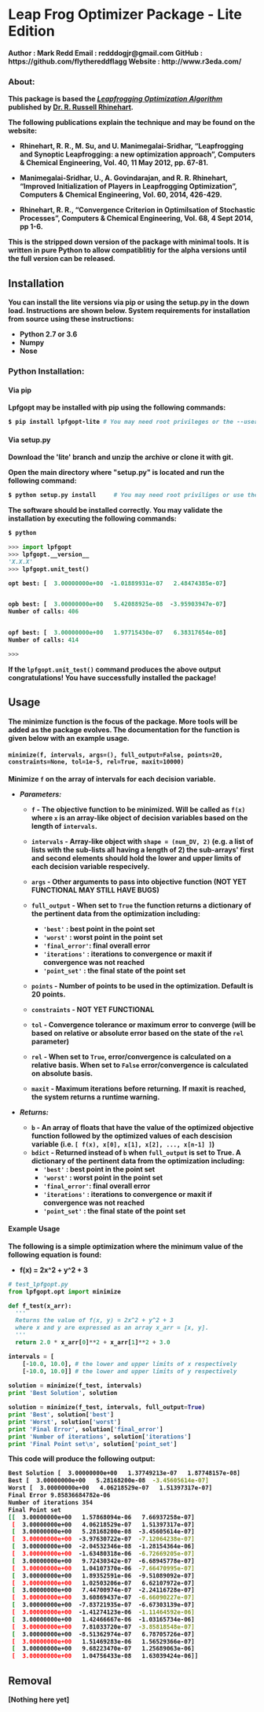 # Leap Frog Optimizer Package - Lite Edition

<b> 
Author  : Mark Redd  
Email   : redddogjr@gmail.com  
GitHub  : https://github.com/flythereddflagg  
Website : http://www.r3eda.com/  

### About:

This package is based the 
<em><a href="http://www.r3eda.com/leapfrogging-optimization-algorithm/">Leapfrogging Optimization 
Algorithm</a></em>
published by 
<a href="http://www.r3eda.com/about-russ/">Dr. R. Russell Rhinehart</a>.

The following publications explain the technique and may be found on the website:

  - Rhinehart, R. R., M. Su, and U. Manimegalai-Sridhar,
    “Leapfrogging and Synoptic Leapfrogging: a new optimization approach”,
    Computers & Chemical Engineering, Vol. 40, 11 May 2012, pp. 67-81.

  - Manimegalai-Sridhar, U., A. Govindarajan, and R. R. Rhinehart,
    “Improved Initialization of Players in Leapfrogging Optimization”,
    Computers & Chemical Engineering, Vol. 60, 2014, 426-429.

  - Rhinehart, R. R.,
    “Convergence Criterion in Optimilsation of Stochastic Processes”,
    Computers & Chemical Engineering, Vol. 68, 4 Sept 2014, pp 1-6.

This is the stripped down version of the package with minimal tools. It is written in pure Python to allow compatiblitiy
for the alpha versions until the full version can be released.

## Installation 

You can install the lite versions via pip or using the setup.py in the down load. Instructions are shown below.
**System requirements for installation from source using these instructions:**
 - Python 2.7 or 3.6
 - Numpy
 - Nose

### Python Installation:

#### Via pip

Lpfgopt may be installed with pip using the following commands:
```bash
$ pip install lpfgopt-lite # You may need root privileges or the --user tag
```

#### Via setup.py
Download the 'lite' branch and unzip the archive or clone it with git.

Open the main directory where "setup.py" is located and run the following command:
```bash
$ python setup.py install     # You may need root priviliges or use the --user tag
```
The software should be installed correctly. You may validate the installation by executing the following commands:
```bash
$ python
```
```python
>>> import lpfgopt
>>> lpfgopt.__version__
'X.X.X'
>>> lpfgopt.unit_test()

opt best: [  3.00000000e+00  -1.01889931e-07   2.48474385e-07]


opb best: [  3.00000000e+00   5.42088925e-08  -3.95903947e-07]
Number of calls: 406


opf best: [  3.00000000e+00   1.97715430e-07   6.38317654e-08]
Number of calls: 414

>>>
```
If the `lpfgopt.unit_test()` command produces the above output congratulations! You have successfully installed the package!

## Usage
The minimize function is the focus of the package. More tools will be added as the package evolves. The documentation for 
the function is given below with an example usage.

#### `minimize(f, intervals, args=(), full_output=False, points=20, constraints=None, tol=1e-5, rel=True, maxit=10000)`
Minimize `f` on the array of intervals for each decision variable.

* *Parameters:*  
  - `f`           - The objective function to be minimized. Will be called as `f(x)` where `x` is an array-like object of decision variables based on the length of `intervals`.
  - `intervals`   - Array-like object with `shape = (num_DV, 2)` (e.g. a list of lists with the sub-lists all having a length of 2)
                  the sub-arrays' first and second elements should hold the lower and upper limits of each decision variable respecively.
  - `args`        - Other arguments to pass into objective function (NOT YET FUNCTIONAL MAY STILL HAVE BUGS)
  - `full_output` - When set to `True` the function returns a dictionary of the
                  pertinent data from the optimization including:

    * `'best'`       : best point in the point set
    * `'worst'`      : worst point in the point set
    * `'final_error'`: final overall error
    * `'iterations'` : iterations to convergence or maxit if convergence was not reached
    * `'point_set'`  : the final state of the point set

  - `points`      - Number of points to be used in the optimization. Default is 20 points.
  - `constraints` - NOT YET FUNCTIONAL
  - `tol`         - Convergence tolerance or maximum error to converge (will be based on relative or absolute error 
                  based on the state of the `rel` parameter)
  - `rel`         - When set to `True`, error/convergence is calculated on a relative basis. When set to `False` 
                  error/convergence is calculated on absolute basis.
  - `maxit`       - Maximum iterations before returning. If maxit is reached, the system returns a runtime warning.

* *Returns:*  
  - `b`           - An array of floats that have the value of the optimized objective function followed by the optimized 
  values of each descision variable (i.e. `[ f(x), x[0], x[1], x[2], ..., x[n-1] ]`)
  - `bdict`       - Returned instead of `b` when `full_output` is set to True. A dictionary of the 
  pertinent data from the optimization including:
    * `'best'`       : best point in the point set
    * `'worst'`      : worst point in the point set
    * `'final_error'`: final overall error
    * `'iterations'` : iterations to convergence or maxit if convergence was not reached
    * `'point_set'`  : the final state of the point set 
#### Example Usage
The following is a simple optimization where the minimum value of the following equation is found:  
 - f(x) = 2x^2 + y^2 + 3
```python
# test_lpfgopt.py
from lpfgopt.opt import minimize

def f_test(x_arr):
  '''
  Returns the value of f(x, y) = 2x^2 + y^2 + 3
  where x and y are expressed as an array x_arr = [x, y]. 
  '''
  return 2.0 * x_arr[0]**2 + x_arr[1]**2 + 3.0

intervals = [
    [-10.0, 10.0], # the lower and upper limits of x respectively
    [-10.0, 10.0]] # the lower and upper limits of y respectively
    
solution = minimize(f_test, intervals)
print 'Best Solution', solution

solution = minimize(f_test, intervals, full_output=True)
print 'Best', solution['best']
print 'Worst', solution['worst']
print 'Final Error', solution['final_error']
print 'Number of iterations', solution['iterations']
print 'Final Point set\n', solution['point_set']
```
This code will produce the following output:
```bash
Best Solution [  3.00000000e+00   1.37749213e-07   1.87748157e-08]
Best [  3.00000000e+00   5.28168200e-08  -3.45605614e-07]
Worst [  3.00000000e+00   4.06218529e-07   1.51397317e-07]
Final Error 9.85836684782e-06
Number of iterations 354
Final Point set
[[  3.00000000e+00   1.57868094e-06   7.66937258e-07]
 [  3.00000000e+00   4.06218529e-07   1.51397317e-07]
 [  3.00000000e+00   5.28168200e-08  -3.45605614e-07]
 [  3.00000000e+00  -3.97630722e-07  -7.12064238e-07]
 [  3.00000000e+00  -2.04532346e-08  -1.28154364e-06]
 [  3.00000000e+00  -1.63480318e-06  -6.72669205e-07]
 [  3.00000000e+00   9.72430342e-07  -6.68945778e-07]
 [  3.00000000e+00   1.04107370e-06  -7.66470995e-07]
 [  3.00000000e+00   1.89352591e-06  -9.51089092e-07]
 [  3.00000000e+00   1.02503206e-07   6.62107972e-07]
 [  3.00000000e+00   7.44700974e-07  -2.24116728e-07]
 [  3.00000000e+00   3.60869437e-07  -6.66090227e-07]
 [  3.00000000e+00  -7.83721935e-07  -6.67303139e-07]
 [  3.00000000e+00  -1.41274123e-06  -1.11464592e-06]
 [  3.00000000e+00   1.42466667e-06  -1.03165734e-06]
 [  3.00000000e+00   7.81033720e-07  -3.85818548e-07]
 [  3.00000000e+00  -8.51362974e-07   6.78705726e-07]
 [  3.00000000e+00   1.51469283e-06   1.56529366e-07]
 [  3.00000000e+00   9.68223470e-07   1.25689063e-06]
 [  3.00000000e+00   1.04756433e-08   1.63039424e-06]]
```
## Removal
[Nothing here yet]
